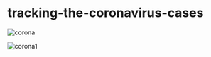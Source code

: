 # tracking-the-coronavirus-cases

![corona](https://user-images.githubusercontent.com/45354919/78133691-9163ba00-7427-11ea-98d4-f9399da321c6.PNG)

![corona1](https://user-images.githubusercontent.com/45354919/78133771-bd7f3b00-7427-11ea-968d-2b9d4d534c7f.PNG)

